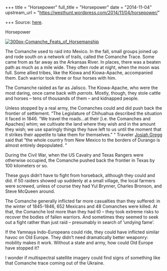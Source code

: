 +++
title = "Horsepower"
full_title = "Horsepower"
date = "2014-11-04"
upstream_url = "https://westhunt.wordpress.com/2014/11/04/horsepower/"

+++
Source: [here](https://westhunt.wordpress.com/2014/11/04/horsepower/).

Horsepower

[![300px-Comanche_Feats_of_Horsemanship](https://westhunt.files.wordpress.com/2014/11/300px-comanche_feats_of_horsemanship.jpg?w=640)](https://westhunt.files.wordpress.com/2014/11/300px-comanche_feats_of_horsemanship.jpg)

The Comanche used to raid into Mexico. In the fall, small groups joined
up and rode south on a network of trails, called the Comanche Trace.
Some came from as far away as the Arkansas River. In places, there was a
beaten path as much as a mile wide. They often rode at night, when the
moon was full. Some allied tribes, like the Kiowa and Kiowa-Apache,
accompanied them. Each warrior took three or four horses with him.

The Comanche raided as far as Jalisco. The Kiowa-Apache, who were the
most daring, once came back with *parrots*. Mostly, though, they stole
cattle and horses – tens of thousands of them – and kidnapped people.

Unless stopped by a real army, the Comanches could and did push back the
frontier of settlement. “The Legislature of Chihuahua described the
situation it faced in 1846. “We travel the roads…at their \[i.e. the
Comanches and Apaches\] whim; we cultivate the land where they wish and
in the amount they wish; we use sparingly things they have left to us
until the moment that it strikes their appetite to take them for
themselves.” “ Traveler [Josiah
Gregg](http://en.wikipedia.org/wiki/Josiah_Gregg "Josiah Gregg") said
that “the whole country from New Mexico to the borders of Durango is
almost entirely depopulated. ”

During the Civil War, when the US Cavalry and Texas Rangers were
otherwise occupied, the Comanche pushed back the frontier in Texas by
100 kilometers or so.

These guys didn’t have to fight from horseback, although they could and
did. if 50 raiders showed up suddenly at a small village, the local
farmers were screwed, unless of course they had Yul Brynner, Charles
Bronson, and Steve McQueen around.

The Comanche generally inflicted far more casualties than they suffered:
in the winter of 1845-1846, 652 Mexicans and 48 Comanches were killed.
At that, the Comanche lost more than they had t0 – they took extreme
risks to recover the bodies of fallen warriors. And sometimes they
seemed to seek out a fight rather than just raid – presumably in search
of ‘undying fame’.

If the Yamnaya Indo-Europeans could ride, they could have inflicted
similar havoc on Old Europe. They didn’t need dramatically better
weaponry: mobility makes it work. Without a state and army, how could
Old Europe have stopped it?

I wonder if multispectral satellite imagery could find signs of
something like that Comanche trace coming out of the Ukraine.


